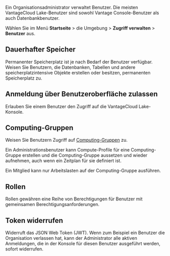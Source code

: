 Ein Organisationsadministrator verwaltet Benutzer. Die meisten VantageCloud Lake-Benutzer sind sowohl Vantage Console-Benutzer als auch Datenbankbenutzer.

Wählen Sie im Menü **Startseite** \> die Umgebung \> **Zugriff verwalten** \> **Benutzer** aus.

Dauerhafter Speicher
--------------------

Permanenter Speicherplatz ist je nach Bedarf der Benutzer verfügbar. Weisen Sie Benutzern, die Datenbanken, Tabellen und andere speicherplatzintensive Objekte erstellen oder besitzen, permanenten Speicherplatz zu.

Anmeldung über Benutzeroberfläche zulassen
------------------------------------------

Erlauben Sie einem Benutzer den Zugriff auf die VantageCloud Lake-Konsole.

Computing-Gruppen
-----------------

Weisen Sie Benutzern Zugriff auf [Computing-Gruppen](mqu1640280532737.md) zu.

Ein Administrationsbenutzer kann Compute-Profile für eine Computing-Gruppe erstellen und die Computing-Gruppe aussetzen und wieder aufnehmen, auch wenn ein Zeitplan für sie definiert ist.

Ein Mitglied kann nur Arbeitslasten auf der Computing-Gruppe ausführen.

Rollen
------

Rollen gewähren eine Reihe von Berechtigungen für Benutzer mit gemeinsamen Berechtigungsanforderungen.

Token widerrufen
----------------

Widerruft das JSON Web Token (JWT). Wenn zum Beispiel ein Benutzer die Organisation verlassen hat, kann der Administrator alle aktiven Anmeldungen, die in der Konsole für diesen Benutzer ausgeführt werden, sofort widerrufen.

